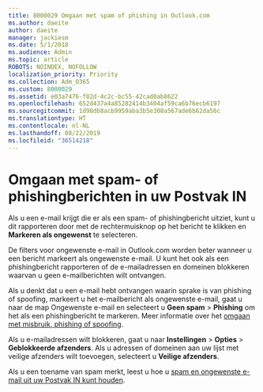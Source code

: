 ```yaml
---
title: 8000029 Omgaan met spam of phishing in Outlook.com
ms.author: daeite
author: daeite
manager: jackiesm
ms.date: 5/1/2018
ms.audience: Admin
ms.topic: article
ROBOTS: NOINDEX, NOFOLLOW
localization_priority: Priority
ms.collection: Adm_O365
ms.custom: 8000029
ms.assetid: e03a7476-f02d-4c2c-bc55-42cad0ab8622
ms.openlocfilehash: 652d437a4a85282414b3404af59ca6b76ecb6197
ms.sourcegitcommit: 1d98db8acb9959aba3b5e308a567ade6b62da56c
ms.translationtype: HT
ms.contentlocale: nl-NL
ms.lasthandoff: 08/22/2019
ms.locfileid: "36514218"
---
```

# <a name="deal-with-spam-or-phishing-scams-in-your-inbox"></a>Omgaan met spam- of phishingberichten in uw Postvak IN

Als u een e-mail krijgt die er als een spam- of phishingbericht uitziet, kunt u dit rapporteren door met de rechtermuisknop op het bericht te klikken en **Markeren als ongewenst** te selecteren. 
  
De filters voor ongewenste e-mail in Outlook.com worden beter wanneer u een bericht markeert als ongewenste e-mail. U kunt het ook als een phishingbericht rapporteren of de e-mailadressen en domeinen blokkeren waarvan u geen e-mailberichten wilt ontvangen.
  
Als u denkt dat u een e-mail hebt ontvangen waarin sprake is van phishing of spoofing, markeert u het e-mailbericht als ongewenste e-mail, gaat u naar de map Ongewenste e-mail en selecteert u **Geen spam** \> **Phishing** om het als een phishingbericht te markeren. Meer informatie over het [omgaan met misbruik, phishing of spoofing](https://go.microsoft.com/fwlink/p/?linkid=873139).
  
Als u e-mailadressen wilt blokkeren, gaat u naar **Instellingen** \> **Opties** \> **Geblokkeerde afzenders**. Als u adressen of domeinen aan uw lijst met veilige afzenders wilt toevoegen, selecteert u **Veilige afzenders**. 
  
Als u een toename van spam merkt, leest u hoe u [spam en ongewenste e-mail uit uw Postvak IN kunt houden](https://go.microsoft.com/fwlink/p/?linkid=873140).
  

